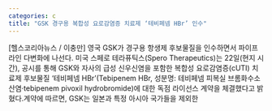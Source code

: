 ```yaml
---
categories: c
title: "GSK 경구용 복합성 요로감염증 치료제 ‘테비페넴 HBr’ 인수"
---
```

[헬스코리아뉴스 / 이충만] 영국 GSK가 경구용 항생제 후보물질을 인수하면서 파이프라인 다변화에 나선다. 미국 스페로 테라퓨틱스(Spero Therapeutics)는 22일(현지 시간), 공시를 통해 GSK와 자사의 급성 신우신염을 포함한 복합성 요로감염증(cUTI) 치료제 후보물질 ‘테비페넴 HBr’(Tebipenem HBr, 성분명: 테비페넴 피복실 브롬화수소산염·tebipenem pivoxil hydrobromide)에 대한 독점 라이선스 계약을 체결했다고 밝혔다.계약에 따르면, GSK는 일본과 특정 아시아 국가들을 제외한